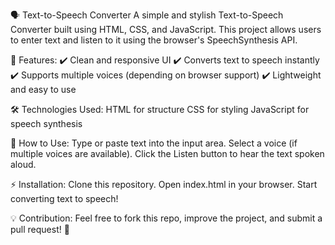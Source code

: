 🗣️ Text-to-Speech Converter
A simple and stylish Text-to-Speech Converter built using HTML, CSS, and JavaScript. This project allows users to enter text and listen to it using the browser's SpeechSynthesis API.

🚀 Features: 
✔️ Clean and responsive UI
✔️ Converts text to speech instantly
✔️ Supports multiple voices (depending on browser support)
✔️ Lightweight and easy to use

🛠️ Technologies Used: 
HTML for structure
CSS for styling
JavaScript for speech synthesis

📌 How to Use: 
Type or paste text into the input area.
Select a voice (if multiple voices are available).
Click the Listen button to hear the text spoken aloud.

⚡ Installation: 
Clone this repository.
Open index.html in your browser.
Start converting text to speech!

💡 Contribution: 
Feel free to fork this repo, improve the project, and submit a pull request! 🚀
